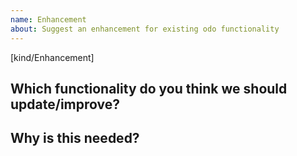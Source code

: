```yaml
---
name: Enhancement
about: Suggest an enhancement for existing odo functionality
---
```

[kind/Enhancement]
<!--

Welcome! - We kindly ask you to:

  1. Fill out the issue template below 
  2. Use the Google group if you have a question rather than a bug or feature request.
  
The group is at: https://groups.google.com/forum/#!forum/odo-users

Thanks for understanding, and for contributing to the project!

-->

## Which functionality do you think we should update/improve?


## Why is this needed? 


